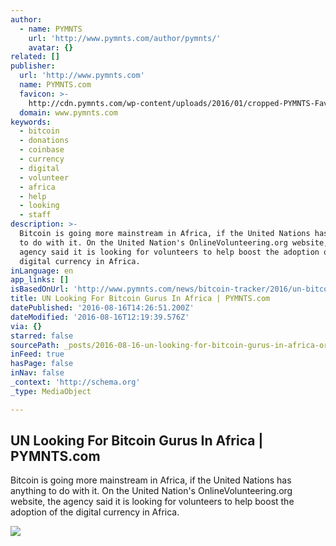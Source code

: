 ```yaml
---
author:
  - name: PYMNTS
    url: 'http://www.pymnts.com/author/pymnts/'
    avatar: {}
related: []
publisher:
  url: 'http://www.pymnts.com'
  name: PYMNTS.com
  favicon: >-
    http://cdn.pymnts.com/wp-content/uploads/2016/01/cropped-PYMNTS-Favicon1-192x192.jpg
  domain: www.pymnts.com
keywords:
  - bitcoin
  - donations
  - coinbase
  - currency
  - digital
  - volunteer
  - africa
  - help
  - looking
  - staff
description: >-
  Bitcoin is going more mainstream in Africa, if the United Nations has anything
  to do with it. On the United Nation's OnlineVolunteering.org website, the
  agency said it is looking for volunteers to help boost the adoption of the
  digital currency in Africa.
inLanguage: en
app_links: []
isBasedOnUrl: 'http://www.pymnts.com/news/bitcoin-tracker/2016/un-bitcoin-africa-volunteers/'
title: UN Looking For Bitcoin Gurus In Africa | PYMNTS.com
datePublished: '2016-08-16T14:26:51.200Z'
dateModified: '2016-08-16T12:19:39.576Z'
via: {}
starred: false
sourcePath: _posts/2016-08-16-un-looking-for-bitcoin-gurus-in-africa-or-pymntscom.md
inFeed: true
hasPage: false
inNav: false
_context: 'http://schema.org'
_type: MediaObject

---
```

<article style=""><h1>UN Looking For Bitcoin Gurus In Africa | PYMNTS.com</h1><p>Bitcoin is going more mainstream in Africa, if the United Nations has anything to do with it. On the United Nation's OnlineVolunteering.org website, the agency said it is looking for volunteers to help boost the adoption of the digital currency in Africa.</p><img src="http://cdn.pymnts.com/wp-content/uploads/2016/08/UN-bitcoinvolunteers-1000x600.jpg" /></article>